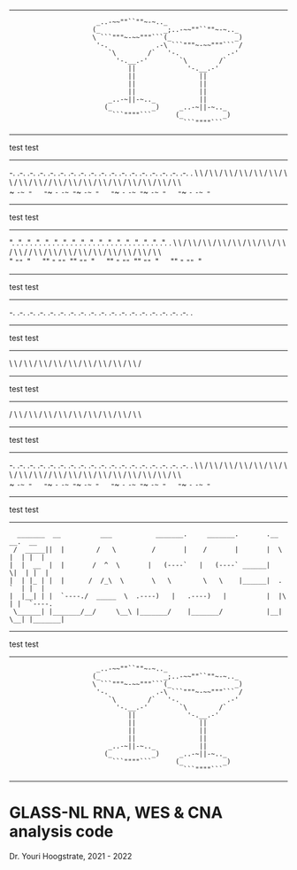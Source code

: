 ___
                          _..-~~""``""~-~.._                                                
                         (_                _;..-~~""``""~-~.._                              
                         \ ```"""~-~~"""```(_                _)                             
                          '-.            .-\ ```"""~-~~"""``` /                             
                             `\        /`   '-.            .-'                              
                               '-.__.-'        `\        /`                                 
                                  ||             '-.__.-'                                   
                                  ||                ||                                      
                                  ||                ||                                      
                                  ||                ||                                      
                             _..-~||-~.._           ||                                      
                            (_          _)     _..-~||-~.._                                 
                              ```""""```      (_          _)                                
                                                ```""""```                                  
___

test
test

___
-. .-.   .-. .-.   .-. .-.   .-. .-.   .-. .-.   .-. .-.   .-. .-.   .-. .-.   .-. .-.   .
  \   \ /   \   \ /   \   \ /   \   \ /   \   \ /   \   \ /   \   \ /   \   \ /   \   \ / 
 / \   \   / \   \   / \   \   / \   \   / \   \   / \   \   / \   \   / \   \   / \   \  
~   `-~ `-`   `-~ `-`   `-~ `-~   `-~ `-`   `-~ `-`   `-~ `-~   `-~ `-`   `-~ `-`   `-~ `-
___

test
test

___
". .".   .". .".   .". .".   .". .".   .". .".   .". .".   .". .".   .". .".   .". .".   .
  \   \ /   \   \ /   \   \ /   \   \ /   \   \ /   \   \ /   \   \ /   \   \ /   \   \ / 
 / \   \   / \   \   / \   \   / \   \   / \   \   / \   \   / \   \   / \   \   / \   \  
"   `"" `"`   `"" `"`   `"" `""   `"" `"`   `"" `"`   `"" `""   `"" `"`   `"" `"`   `"" `"
___

test
test

___
-. .-.   .-. .-.   .-. .-.   .-. .-.   .-. .-.   .-. .-.   .-. .-.   .-. .-.   .-. .-.   .
___

test
test

___
  \   \ /   \   \ /   \   \ /   \   \ /   \   \ /   \   \ /   \   \ /   \   \ /   \   \ / 
___

test
test

___
 / \   \   / \   \   / \   \   / \   \   / \   \   / \   \   / \   \   / \   \   / \   \  
___

test
test

___
-. .-.   .-. .-.   .-. .-.   .-. .-.   .-. .-.   .-. .-.   .-. .-.   .-. .-.   .-. .-.   .
  \   \ /   \   \ /   \   \ /   \   \ /   \   \ /   \   \ /   \   \ /   \   \ /   \   \ / 
 / \   \   / \   \   / \   \   / \   \   / \   \   / \   \   / \   \   / \   \   / \   \  
~   `-~ `-`   `-~ `-`   `-~ `-~   `-~ `-`   `-~ `-`   `-~ `-~   `-~ `-`   `-~ `-`   `-~ `-
___

test
test

___
      _______  __          ___           _______.     _______.       .__   __.  __      
     /  _____||  |        /   \         /       |    /       |       |  \ |  | |  |     
    |  |  __  |  |       /  ^  \       |   (----`   |   (----` ______|   \|  | |  |     
    |  | |_ | |  |      /  /_\  \       \   \        \   \    |______|  . `  | |  |     
    |  |__| | |  `----./  _____  \  .----)   |   .----)   |          |  |\   | |  `----.
     \______| |_______/__/     \__\ |_______/    |_______/           |__| \__| |_______|
                                                                                        
___

test
test

___
                          _..-~~""``""~-~.._                                                
                         (_                _;..-~~""``""~-~.._                              
                         \ ```"""~-~~"""```(_                _)                             
                          '-.            .-\ ```"""~-~~"""``` /                             
                             `\        /`   '-.            .-'                              
                               '-.__.-'        `\        /`                                 
                                  ||             '-.__.-'                                   
                                  ||                ||                                      
                                  ||                ||                                      
                                  ||                ||                                      
                             _..-~||-~.._           ||                                      
                            (_          _)     _..-~||-~.._                                 
                              ```""""```      (_          _)                                
                                                ```""""```                                  
___


# GLASS-NL RNA, WES & CNA analysis code #

Dr. Youri Hoogstrate, 2021 - 2022


